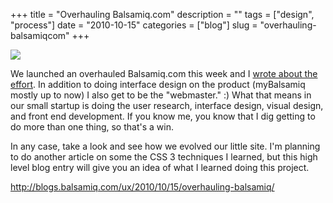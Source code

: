 +++
title = "Overhauling Balsamiq.com"
description = ""
tags = ["design", "process"]
date = "2010-10-15"
categories = ["blog"]
slug = "overhauling-balsamiqcom"
+++



  <div class="notebook-screenshot"><a href="http://blogs.balsamiq.com/ux/2010/10/15/overhauling-balsamiq/"><img src="//media.konigi.com/bluga/wt4cb905716017f_large.jpg"/></a></div><p>We launched an overhauled Balsamiq.com this week and I <a href="http://blogs.balsamiq.com/ux/2010/10/15/overhauling-balsamiq/">wrote about the effort</a>. In addition to doing interface design on the product (myBalsamiq mostly up to now) I also get to be the &quot;webmaster.&quot; :) What that means in our small startup is doing the user research, interface design, visual design, and front end development. If you know me, you know that I dig getting to do more than one thing, so that's a win.</p>

<p>In any case, take a look and see how we evolved our little site. I'm planning to do another article on some the CSS 3 techniques I learned, but this high level blog entry will give you an idea of what I learned doing this project.</p>

    
  <a href="http://blogs.balsamiq.com/ux/2010/10/15/overhauling-balsamiq/">http://blogs.balsamiq.com/ux/2010/10/15/overhauling-balsamiq/</a>
